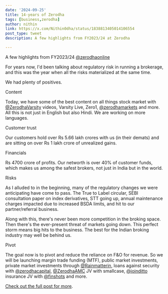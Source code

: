 ```yaml
---
date: '2024-09-25'
title: 14-years of Zerodha
tags: [business,zerodha]
author: nithin
link: https://x.com/Nithin0dha/status/1838813405014106554
post_type: tweet
description: A few highlights from FY2023/24 at Zerodha

---
```


A few highlights from FY2023/24 [@zerodhaonline](https://x.com/zerodhaonline)

For years now, I'd been talking about regulatory risk in running a brokerage, and this was the year when all the risks materialized at the same time.

We had plenty of positives.

Content

Today, we have some of the best content on all things stock market with [@ZerodhaVarsity](https://x.com/ZerodhaVarsity) videos, Varsity Live, Zero1, 
[@zerodhamarkets](https://x.com/zerodhamarkets) and more. All this is not just in English but also Hindi. We are working on more languages.

Customer trust

Our customers hold over Rs 5.66 lakh crores with us (in their demats) and are sitting on over Rs 1 lakh crore of unrealized gains.

Financials

Rs 4700 crore of profits. Our networth is over 40% of customer funds, which makes us among the safest brokers, not just in India but in the world.

Risks

As I alluded to in the beginning, many of the regulatory changes we were anticipating have come to pass. The True to Label circular, SEBI consultation paper on index derivatives, STT going up, annual maintenance charges impacted due to increased BSDA limits, and hit to our partner/referral business.

Along with this, there's never been more competition in the broking space. Then there's the ever-present threat of markets going down. This perfect storm means big hits to the business. The best for the Indian broking industry may well be behind us.

Pivot

The goal now is to pivot and reduce the reliance on F&O for revenue. So we will be launching margin trade funding (MTF), public market investments, private market investments through [@Rainmatterin](https://x.com/Rainmatterin), loans against security with 
[@zerodhacapital](https://x.com/zerodhacapital), [@ZerodhaAMC](https://x.com/ZerodhaAMC) JV with smallcase, [@joinditto](https://x.com/joinditto) insurance JV with [@finshots](https://x.com/finshots) and more.

[Check out the full post for more](https://zerodha.com/z-connect/business-updates/business-updates-14-years-of-zerodha-the-pivot).
